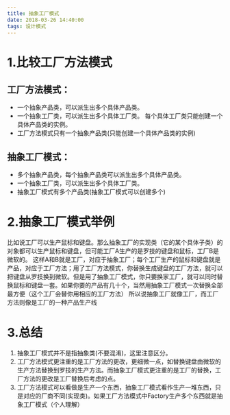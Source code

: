 ```yaml
---
title: 抽象工厂模式
date: 2018-03-26 14:40:00
tags: 设计模式
---
```


# 1.比较工厂方法模式

## 工厂方法模式：

-   一个抽象产品类，可以派生出多个具体产品类。
-   一个抽象工厂类，可以派生出多个具体工厂类。 每个具体工厂类只能创建一个具体产品类的实例。
-   工厂方法模式只有一个抽象产品类(只能创建一个具体产品类的实例)

## 抽象工厂模式：

-   多个抽象产品类，每个抽象产品类可以派生出多个具体产品类。
-   一个抽象工厂类，可以派生出多个具体工厂类。
-   抽象工厂模式有多个产品类(抽象工厂模式可以创建多个)

# 2.抽象工厂模式举例

比如说工厂可以生产鼠标和键盘。那么抽象工厂的实现类（它的某个具体子类）的对象都可以生产鼠标和键盘，但可能工厂A生产的是罗技的键盘和鼠标，工厂B是微软的。 这样A和B就是工厂，对应于抽象工厂；每个工厂生产的鼠标和键盘就是产品，对应于工厂方法；用了工厂方法模式，你替换生成键盘的工厂方法，就可以把键盘从罗技换到微软。但是用了抽象工厂模式，你只要换家工厂，就可以同时替换鼠标和键盘一套。如果你要的产品有几十个，当然用抽象工厂模式一次替换全部最方便（这个工厂会替你用相应的工厂方法） 所以说抽象工厂就像工厂，而工厂方法则像是工厂的一种产品生产线

# 3.总结

1.  抽象工厂模式并不是指抽象类(不要混淆)，这里注意区分。
2.  工厂方法模式更注重的是工厂方法的更改，更细微一点，如替换键盘由微软的生产方法替换到罗技的生产方法。而抽象工厂模式更注重的是工厂的替换，工厂方法的更改是工厂替换后考虑的点。
3.  工厂方法模式可以看做是生产一个东西，抽象工厂模式看作生产一堆东西，只是对应的厂商不同(实现类)。如果工厂方法模式中Factory生产多个东西就是抽象工厂模式（个人理解）